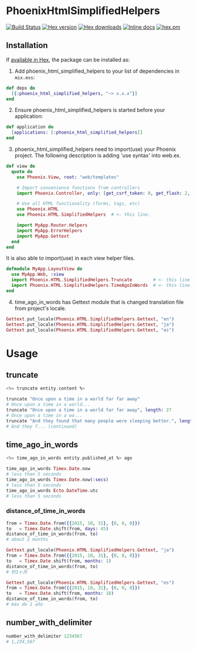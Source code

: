 # PhoenixHtmlSimplifiedHelpers

[![Build Status](http://img.shields.io/travis/ikeikeikeike/phoenix_html_simplified_helpers.svg?style=flat-square)](http://travis-ci.org/ikeikeikeike/phoenix_html_simplified_helpers)
[![Hex version](https://img.shields.io/hexpm/v/phoenix_html_simplified_helpers.svg "Hex version")](https://hex.pm/packages/phoenix_html_simplified_helpers)
[![Hex downloads](https://img.shields.io/hexpm/dt/phoenix_html_simplified_helpers.svg "Hex downloads")](https://hex.pm/packages/phoenix_html_simplified_helpers)
[![Inline docs](https://inch-ci.org/github/ikeikeikeike/phoenix_html_simplified_helpers.svg)](http://inch-ci.org/github/ikeikeikeike/phoenix_html_simplified_helpers)
[![hex.pm](https://img.shields.io/hexpm/l/ltsv.svg)](https://github.com/ikeikeikeike/phoenix_html_simplified_helpers/blob/master/LICENSE)

## Installation

If [available in Hex](https://hex.pm/docs/publish), the package can be installed as:

  1. Add phoenix_html_simplified_helpers to your list of dependencies in `mix.exs`:

  ```elixir
  def deps do
    [{:phoenix_html_simplified_helpers, "~> x.x.x"}]
  end
  ```

  2. Ensure phoenix_html_simplified_helpers is started before your application:

  ```elixir
  def application do
    [applications: [:phoenix_html_simplified_helpers]]
  end
  ```

  3. phoenix_html_simplified_helpers need to import(use) your Phoenix project. The following description is adding 'use syntax' into web.ex.

  ```elixir
  def view do
    quote do
      use Phoenix.View, root: "web/templates"

      # Import convenience functions from controllers
      import Phoenix.Controller, only: [get_csrf_token: 0, get_flash: 2, view_module: 1]

      # Use all HTML functionality (forms, tags, etc)
      use Phoenix.HTML
      use Phoenix.HTML.SimplifiedHelpers  # <- this line.

      import MyApp.Router.Helpers
      import MyApp.ErrorHelpers
      import MyApp.Gettext
    end
  end
  ```

  It is also able to import(use) in each view helper files.

  ```elixir
  defmodule MyApp.LayoutView do
    use MyApp.Web, :view
    import Phoenix.HTML.SimplifiedHelpers.Truncate        # <- this line.
    import Phoenix.HTML.SimplifiedHelpers.TimeAgoInWords  # <- this line.
  end
  ```

  4. time_ago_in_words has Gettext module that is changed translation file from project's locale.

  ```elixir
  Gettext.put_locale(Phoenix.HTML.SimplifiedHelpers.Gettext, "en")
  Gettext.put_locale(Phoenix.HTML.SimplifiedHelpers.Gettext, "ja")
  Gettext.put_locale(Phoenix.HTML.SimplifiedHelpers.Gettext, "es")
  ```


# Usage

## truncate

```elixir
<%= truncate entity.content %>
```
```elixir
truncate "Once upon a time in a world far far away"
# Once upon a time in a world...
truncate "Once upon a time in a world far far away", length: 27
# Once upon a time in a wo...
truncate "And they found that many people were sleeping better.", length: 25, omission: "... (continued)"
# And they f... (continued)
```

## time_ago_in_words

```elixir
<%= time_ago_in_words entity.published_at %> ago
```

```elixir
time_ago_in_words Timex.Date.now
# less than 5 seconds
time_ago_in_words Timex.Date.now(:secs)
# less than 5 seconds
time_ago_in_words Ecto.DateTime.utc
# less than 5 seconds
```

### distance_of_time_in_words

```elixir
from = Timex.Date.from({{2015, 10, 31}, {0, 0, 0}})
to   = Timex.Date.shift(from, days: 45)
distance_of_time_in_words(from, to)
# about 2 months

Gettext.put_locale(Phoenix.HTML.SimplifiedHelpers.Gettext, "ja")
from = Timex.Date.from({{2015, 10, 31}, {0, 0, 0}})
to   = Timex.Date.shift(from, months: 1)
distance_of_time_in_words(from, to)
# 約1ヶ月

Gettext.put_locale(Phoenix.HTML.SimplifiedHelpers.Gettext, "es")
from = Timex.Date.from({{2015, 10, 31}, {0, 0, 0}})
to   = Timex.Date.shift(from, months: 18)
distance_of_time_in_words(from, to)
# más de 1 año
```

## number_with_delimiter

```elixir
number_with_delimiter 1234567
# 1,234,567
```

